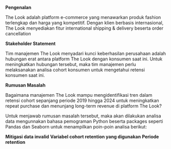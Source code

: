 **Pengenalan**

The Look adalah platform e-commerce yang menawarkan produk fashion terlengkap dan harga yang kompetitif. Dengan klien berbasis internasional, The Look menyediakan fitur international shipping & delivery beserta order cancellation

**Stakeholder Statement**

Tim manajemen The Look menyadari kunci keberhasilan perusahaan adalah hubungan erat antara platform The Look dengan konsumen saat ini. Untuk meningkatkan hubungan tersebut, maka tim manajemen perlu melaksanakan analisa cohort konsumen untuk mengetahui retensi konsumen saat ini.

**Rumusan Masalah**

Bagaimana manajemen The Look mampu mengidentifikasi tren dalam retensi cohort sepanjang periode 2019 hingga 2024 untuk meningkatkan repeat purchase dan menunjang long-term revenue di platform The Look?

Untuk menjawab rumusan masalah tersebut, maka akan dilakukan analisa data mengunnakan bahasa pemograman Python beserta packages seperti Pandas dan Seaborn untuk menampilkan poin-poin analisa berikut:

**Mitigasi data invalid**
**Variabel cohort retention yang digunakan**
**Periode retention**
